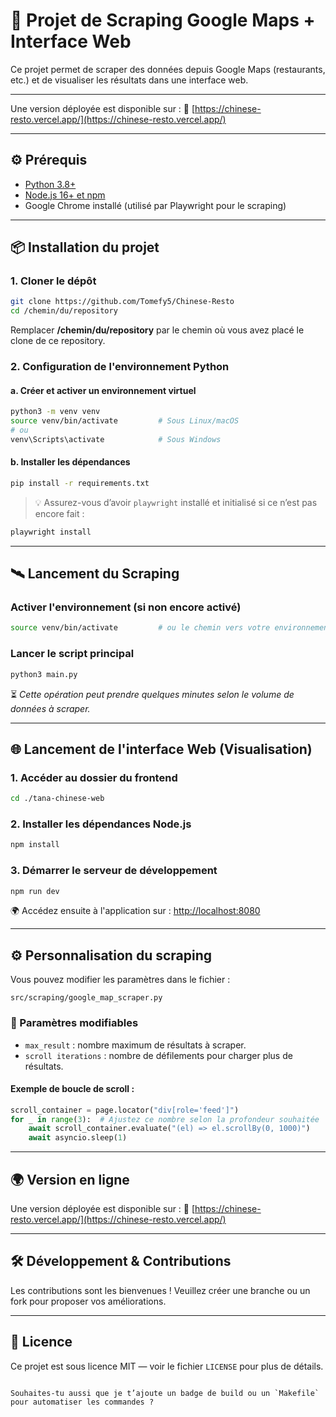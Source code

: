 


# 🍜 Projet de Scraping Google Maps + Interface Web

Ce projet permet de scraper des données depuis Google Maps (restaurants, etc.) et de visualiser les résultats dans une interface web.

---

Une version déployée est disponible sur :
🔗 [https://chinese-resto.vercel.app/](https://chinese-resto.vercel.app/)

---

## ⚙️ Prérequis

- [Python 3.8+](https://www.python.org/downloads/)
- [Node.js 16+ et npm](https://nodejs.org/)
- Google Chrome installé (utilisé par Playwright pour le scraping)

---

## 📦 Installation du projet

### 1. Cloner le dépôt

```bash
git clone https://github.com/Tomefy5/Chinese-Resto
cd /chemin/du/repository
```

Remplacer **/chemin/du/repository** par le chemin où vous avez placé le clone de ce repository.

### 2. Configuration de l'environnement Python

#### a. Créer et activer un environnement virtuel

```bash
python3 -m venv venv
source venv/bin/activate         # Sous Linux/macOS
# ou
venv\Scripts\activate            # Sous Windows
```

#### b. Installer les dépendances

```bash
pip install -r requirements.txt
```

> 💡 Assurez-vous d’avoir `playwright` installé et initialisé si ce n’est pas encore fait :

```bash
playwright install
```

---

## 🛰️ Lancement du Scraping

### Activer l'environnement (si non encore activé)

```bash
source venv/bin/activate         # ou le chemin vers votre environnement
```

### Lancer le script principal

```bash
python3 main.py
```

⏳ *Cette opération peut prendre quelques minutes selon le volume de données à scraper.*

---

## 🌐 Lancement de l'interface Web (Visualisation)

### 1. Accéder au dossier du frontend

```bash
cd ./tana-chinese-web
```

### 2. Installer les dépendances Node.js

```bash
npm install
```

### 3. Démarrer le serveur de développement

```bash
npm run dev
```

🌍 Accédez ensuite à l'application sur : [http://localhost:8080](http://localhost:8080)

---

## ⚙️ Personnalisation du scraping

Vous pouvez modifier les paramètres dans le fichier :

```
src/scraping/google_map_scraper.py
```

### 🔧 Paramètres modifiables

* `max_result` : nombre maximum de résultats à scraper.
* `scroll iterations` : nombre de défilements pour charger plus de résultats.

#### Exemple de boucle de scroll :

```python
scroll_container = page.locator("div[role='feed']")
for _ in range(3):  # Ajustez ce nombre selon la profondeur souhaitée
    await scroll_container.evaluate("(el) => el.scrollBy(0, 1000)")
    await asyncio.sleep(1)
```

---

## 🌍 Version en ligne

Une version déployée est disponible sur :
🔗 [https://chinese-resto.vercel.app/](https://chinese-resto.vercel.app/)

---

## 🛠️ Développement & Contributions

Les contributions sont les bienvenues !
Veuillez créer une branche ou un fork pour proposer vos améliorations.

---

## 📝 Licence

Ce projet est sous licence MIT — voir le fichier `LICENSE` pour plus de détails.

```

Souhaites-tu aussi que je t’ajoute un badge de build ou un `Makefile` pour automatiser les commandes ?
```
